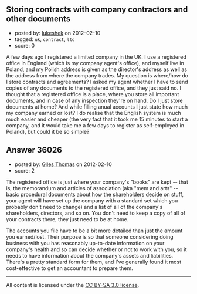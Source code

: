 ## Storing contracts with company contractors and other documents

- posted by: [lukeshek](https://stackexchange.com/users/-1/16193-lukeshek) on 2012-02-10
- tagged: `uk`, `contract`, `ltd`
- score: 0

A few days ago I registered a limited company in the UK. I use a registered office in England (which is my company agent's office), and myself live in Poland, and my Polish address is given as the director's address as well as the address from where the company trades.
My question is where/how do I store contracts and agreements? I asked my agent whether I have to send copies of any documents to the registered office, and they just said no.
I thought that a registered office is a place, where you store all important documents, and in case of any inspection they're on hand.
Do I just store documents at home? And while filling anual accounts I just state how much my company earned or lost?
I do realise that the English system is much much easier and cheaper (the very fact that it took me 15 minutes to start a company, and it would take me a few days to register as self-employed in Poland), but could it be so simple?


## Answer 36026

- posted by: [Giles Thomas](https://stackexchange.com/users/-1/1547-giles-thomas) on 2012-02-10
- score: 2

The registered office is just where your company's "books" are kept -- that is, the memorandum and articles of association (aka "mem and arts" -- basic procedural documents about how the shareholders decide on stuff, your agent will have set up the company with a standard set which you probably don't need to change) and a list of all of the company's shareholders, directors, and so on.  You don't need to keep a copy of all of your contracts there, they just need to be at home.

The accounts you file have to be a bit more detailed than just the amount you earned/lost.  Their purpose is so that someone considering doing business with you has reasonably up-to-date information on your company's health and so can decide whether or not to work with you, so it needs to have information about the company's assets and liabilities.  There's a pretty standard form for them, and I've generally found it most cost-effective to get an accountant to prepare them.




---

All content is licensed under the [CC BY-SA 3.0 license](https://creativecommons.org/licenses/by-sa/3.0/).
